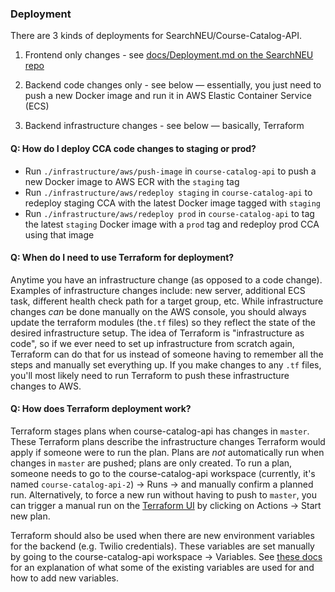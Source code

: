### Deployment

There are 3 kinds of deployments for SearchNEU/Course-Catalog-API.

1. Frontend only changes - see [docs/Deployment.md on the SearchNEU repo](https://github.com/sandboxnu/searchneu/pull/138/files#diff-e622cf45c9d4e0437231d2c9d263fcc5dc570d5efa5f46a9f919c73c109dea3dR1-R5)

2. Backend code changes only - see below — essentially, you just need to push a new Docker image and run it in AWS Elastic Container Service (ECS)

3. Backend infrastructure changes - see below — basically, Terraform

#### Q: How do I deploy CCA code changes to staging or prod?

- Run `./infrastructure/aws/push-image` in `course-catalog-api` to push a new Docker image to AWS ECR with the `staging` tag
- Run `./infrastructure/aws/redeploy staging` in `course-catalog-api` to redeploy staging CCA with the latest Docker image tagged with `staging`
- Run `./infrastructure/aws/redeploy prod` in `course-catalog-api` to tag the latest `staging` Docker image with a `prod` tag and redeploy prod CCA using that image

#### Q: When do I need to use Terraform for deployment?

Anytime you have an infrastructure change (as opposed to a code change). Examples of infrastructure changes include: new server, additional ECS task, different health check path for a target group, etc. While infrastructure changes _can_ be done manually on the AWS console, you should always update the terraform modules (the`.tf` files) so they reflect the state of the desired infrastructure setup. The idea of Terraform is "infrastructure as code", so if we ever need to set up infrastructure from scratch again, Terraform can do that for us instead of someone having to remember all the steps and manually set everything up. If you make changes to any `.tf` files, you'll most likely need to run Terraform to push these infrastructure changes to AWS.

#### Q: How does Terraform deployment work?

Terraform stages plans when course-catalog-api has changes in `master`. These Terraform plans describe the infrastructure changes Terraform would apply if someone were to run the plan. Plans are _not_ automatically run when changes in `master` are pushed; plans are only created. To run a plan, someone needs to go to the course-catalog-api workspace (currently, it's named `course-catalog-api-2`) -> Runs -> and manually confirm a planned run. Alternatively, to force a new run without having to push to `master`, you can trigger a manual run on the [Terraform UI](https://app.terraform.io/app/sandboxnu/workspaces/course-catalog-api-2) by clicking on Actions -> Start new plan.

Terraform should also be used when there are new environment variables for the backend (e.g. Twilio credentials). These variables are set manually by going to the course-catalog-api workspace -> Variables. See [these docs](https://github.com/sandboxnu/course-catalog-api/blob/master/documentation/infrastructure/migrate_infra_new_AWS_account.md#setting-up-the-new-terraform-workspace) for an explanation of what some of the existing variables are used for and how to add new variables.
